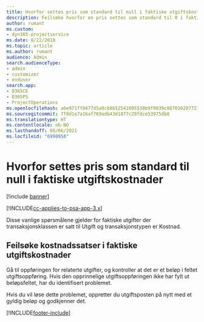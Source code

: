 ```yaml
---
title: Hvorfor settes pris som standard til null i faktiske utgiftskostnader?
description: Feilsøke hvorfor en pris settes som standard til 0 i faktiske utgiftskostnader.
author: rumant
ms.custom:
- dyn365-projectservice
ms.date: 8/22/2018
ms.topic: article
ms.author: rumant
audience: Admin
search.audienceType:
- admin
- customizer
- enduser
search.app:
- D365CE
- D365PS
- ProjectOperations
ms.openlocfilehash: a6e971ff0477d5a9cb8652541095538b9f9039c0870362077218df609871ed4f
ms.sourcegitcommit: 7f8d1e7a16af769adb43d1877c28fdce53975db8
ms.translationtype: HT
ms.contentlocale: nb-NO
ms.lasthandoff: 08/06/2021
ms.locfileid: "6990958"
---
```

# <a name="why-is-the-price-defaulting-to-zero-on-expense-cost-actuals"></a>Hvorfor settes pris som standard til null i faktiske utgiftskostnader

[!include [banner](../includes/psa-now-project-operations.md)]

[!INCLUDE[cc-applies-to-psa-app-3.x](../includes/cc-applies-to-psa-app-3x.md)]

Disse vanlige spørsmålene gjelder for faktiske utgifter der transaksjonsklassen er satt til Utgift og transaksjonstypen er Kostnad.

## <a name="troubleshooting-cost-rates-on-expense-cost-actuals"></a>Feilsøke kostnadssatser i faktiske utgiftskostnader

Gå til oppføringen for relaterte utgifter, og kontroller at det er et beløp i feltet utgiftsoppføring. Hvis den opprinnelige utgiftsoppføringen ikke har fylt ut beløpsfeltet, har du identifisert problemet.
 
Hvis du vil løse dette problemet, oppretter du utgiftsposten på nytt med et gyldig beløp og godkjenner det.


[!INCLUDE[footer-include](../includes/footer-banner.md)]